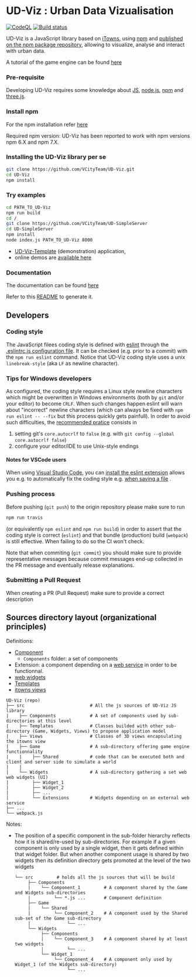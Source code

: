 # UD-Viz : Urban Data Vizualisation
[![CodeQL](https://github.com/VCityTeam/UD-Viz/actions/workflows/codeql-analysis.yml/badge.svg)](https://github.com/VCityTeam/UD-Viz/actions/workflows/codeql-analysis.yml)
[![Build status](https://travis-ci.com/VCityTeam/UD-Viz.svg?branch=master)](https://app.travis-ci.com/github/VCityTeam/UD-Viz)

UD-Viz is a JavaScript library based on [iTowns](https://github.com/itowns/itowns), using [npm](https://www.npmjs.com/) and [published on the npm package repository](https://www.npmjs.com/package/ud-viz), allowing to visualize, analyse and interact with urban data.

A tutorial of the game engine can be found [here](./Doc/Devel/LocalGameTutorial.md)

### Pre-requisite
Developing UD-Viz requires some knowledge about [JS](https://github.com/VCityTeam/UD-SV/blob/master/UD-Doc/Devel/ToolJavaScript.md), [node.js](https://en.wikipedia.org/wiki/Node.js), [npm](https://en.wikipedia.org/wiki/Npm_(software)) and [three.js](https://threejs.org/).

### Install npm
For the npm installation refer [here](https://github.com/VCityTeam/UD-SV/blob/master/Tools/ToolNpm.md)

Required npm version: UD-Viz has been reported to work with npm versions npm 6.X and npm 7.X.

### Installing the UD-Viz library per se

```bash
git clone https://github.com/VCityTeam/UD-Viz.git
cd UD-Viz
npm install
```

### Try examples 

```bash
cd PATH_TO_UD-Viz
npm run build
cd /
git clone https://github.com/VCityTeam/UD-SimpleServer
cd UD-SimpleServer
npm install
node index.js PATH_TO_UD-Viz 8000
```

* [UD-Viz-Template](https://github.com/VCityTeam/UD-Viz-Template) (demonstration) application,
* online demos are [available here](https://projet.liris.cnrs.fr/vcity/demos/)

### Documentation

The documentation can be found [here](./docs/html/index.html)

Refer to this [README](./docs/README.md) to generate it.


## Developers

### Coding style

The JavaScript filees coding style is defined with [eslint](https://eslint.org/) through the [.eslintrc.js configuration file](.eslintrc.js).
It can be checked (e.g. prior to a commit) with the `npm run eslint` command.
Notice that UD-Viz coding style uses a unix `linebreak-style` (aka `LF` as newline character). 

### Tips for Windows developers

As configured, the coding style requires a Linux style newline characters which might be overwritten in Windows environments
(both by `git` and/or your editor) to become `CRLF`. When such changes happen eslint will warn about "incorrect" newline characters
(which can always be fixed with `npm run eslint -- --fix` but this process quickly gets painfull).
In order to avoid such difficulties, the [recommended pratice](https://stackoverflow.com/questions/1967370/git-replacing-lf-with-crlf)
consists in
 1. setting git's `core.autocrlf` to `false` (e.g. with `git config --global core.autocrlf false`) 
 2. configure your editor/IDE to use Unix-style endings

#### Notes for VSCode users

When using [Visual Studio Code](https://code.visualstudio.com/), you can [install the eslint extension](https://www.digitalocean.com/community/tutorials/linting-and-formatting-with-eslint-in-vs-code) allows you e.g. to automatically fix the coding style e.g. [when saving a file](https://www.digitalocean.com/community/tutorials/linting-and-formatting-with-eslint-in-vs-code) .

### Pushing process<a name="anchor-devel-pushing-process"></a>

Before pushing (`git push`) to the origin repository please make sure to run

```bash
npm run travis
```

(or equivalently `npm eslint` and `npm run build`) in order to assert that the coding style is correct (`eslint`) and that bundle (production) build (`webpack`) is still effective. When failing to do so the CI won't check.

Note that when commiting (`git commit`) you should make sure to provide representative messages because commit messages end-up collected in the PR message and eventually release explanations.

### Submitting a Pull Request

When creating a PR (Pull Request) make sure to provide a correct description 

## Sources directory layout (organizational principles)
Definitions:
 - [Component](https://en.wikipedia.org/wiki/Component-based_software_engineering)<a name="anchor-ud-viz-component-definition"></a>
   - `Components` folder: a set of components
 - Extension: a component depending on a [web service](https://github.com/VCityTeam/UD-Viz/blob/master/src/Widgets/Extensions/Geocoding/services/GeocodingService.js#L2) in order to be functionnal.
 - [web widgets](https://en.wikipedia.org/wiki/Web_widget)
 - [Templates](https://en.wikipedia.org/wiki/Template_method_pattern)
 - [itowns views](https://www.itowns-project.org/itowns/docs/#api/View/View)


```
UD-Viz (repo)
├── src                         # All the js sources of UD-Viz JS library
|    ├── Components             # A set of components used by sub-directories at this level
|    ├── Templates              # Classes builded with other sub-directory (Game, Widgets, Views) to propose application model
|    ├── Views                  # Classes of 3D views encapsulating the itowns view
|    ├── Game                   # A sub-directory offering game engine functionnality
|    |    ├── Shared            # code that can be executed both and client and server side to simulate a world
|    |               
|    └── Widgets                # A sub-directory gathering a set web web widgets (UI)  
|         ├── Widget_1
|         ├── Widget_2
|         ├── ...
|         └── Extensions        # Widgets depending on an external web service  
├── ...
└── webpack.js
```

Notes:
 * The position of a specific component in the sub-folder hierarchy reflects
   how it is shared/re-used by sub-directories. For example if a given component 
   is only used by a single widget, then it gets defined within that widget 
   folder. But when another component usage is shared by two widgets then 
   its definition directory gets promoted at the level of the two widgets
   ```
   └── src         # holds all the js sources that will be build
        ├── Components 
        |    └── Component_1         # A component shared by the Game and Widgets sub-directories
        |         └── *.js ...       # Component definition
        ├── Game
        |    └── Shared      
        |         └── Component_2    # A component used by the Shared sub-set of the Game sub-directory 
        |              └── ...       
        └── Widgets  
             ├── Components
             |    └── Component_3    # A component shared by at least two widgets 
             |         └── ...      
             └── Widget_1     
                  └── Component_4    # A component only used by Widget_1 (of the Widgets sub-directory) 
                       └── ...         
   ```
